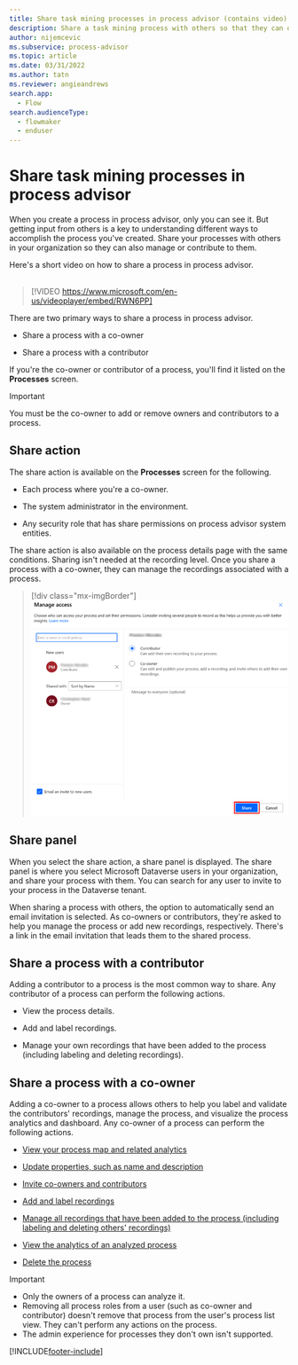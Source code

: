 ```yaml
---
title: Share task mining processes in process advisor (contains video) | Microsoft Docs
description: Share a task mining process with others so that they can offer input and additional insights. You can share a task mining process with a co-owner or a contributor.
author: nijemcevic 
ms.subservice: process-advisor
ms.topic: article
ms.date: 03/31/2022
ms.author: tatn
ms.reviewer: angieandrews
search.app: 
  - Flow
search.audienceType: 
  - flowmaker
  - enduser
---
```


# Share task mining processes in process advisor

When you create a process in process advisor, only you can see it. But getting input from others is a key to understanding different ways to accomplish the process you've created. Share your processes with others in your organization so they can also manage or contribute to them.

Here's a short video on how to share a process in process advisor.<br>
</br>
> [!VIDEO https://www.microsoft.com/en-us/videoplayer/embed/RWN6PP]

There are two primary ways to share a process in process advisor.

- Share a process with a co-owner

- Share a process with a contributor

If you're the co-owner or contributor of a process, you'll find it listed on the **Processes** screen.
</br>
> [!IMPORTANT]
> You must be the co-owner to add or remove owners and contributors to a process.

## Share action

The share action is available on the **Processes** screen for the following.

- Each process where you're a co-owner.

- The system administrator in the environment.

- Any security role that has share permissions on process advisor system entities.

The share action is also available on the process details page with the same conditions. Sharing isn't needed at the recording level. Once you share a process with a co-owner, they can manage the recordings associated with a process.

> [!div class="mx-imgBorder"]
> ![!Manage access.](media/manage-access.png "Manage access")

## Share panel

When you select the share action, a share panel is displayed. The share panel is where you select Microsoft Dataverse users in your organization, and share your process with them. You can search for any user to invite to your process in the Dataverse tenant.

When sharing a process with others, the option to automatically send an email invitation is selected. As co-owners or contributors, they're asked to help you manage the process or add new recordings, respectively. There's a link in the email invitation that leads them to the shared process.

## Share a process with a contributor

Adding a contributor to a process is the most common way to share. Any contributor of a process can perform the following actions.

- View the process details.

- Add and label recordings.

- Manage your own recordings that have been added to the process (including labeling and deleting recordings).

## Share a process with a co-owner

Adding a co-owner to a process allows others to help you label and validate the contributors' recordings, manage the process, and visualize the process analytics and dashboard. Any co-owner of a process can perform the following actions.

- [View your process map and related analytics](process-advisor-analyze.md#view-your-process-map-and-related-analytics)

- [Update properties, such as name and description](process-advisor-processes.md#manage-activity-names)

- [Invite co-owners and contributors](process-advisor-share.md#share-action)

- [Add and label recordings](process-advisor-processes.md)

- [Manage all recordings that have been added to the process (including labeling and deleting others' recordings)](process-advisor-processes.md)

- [View the analytics of an analyzed process](process-advisor-analyze.md)

- [Delete the process](process-advisor-security.md)

>[!IMPORTANT]
>
>- Only the owners of a process can analyze it.
>- Removing all process roles from a user (such as co-owner and contributor) doesn't remove that process from the user's process list view. They can't perform any actions on the process.
>- The admin experience for processes they don't own isn't supported.

[!INCLUDE[footer-include](includes/footer-banner.md)]
